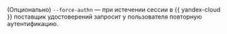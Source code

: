 (Опционально) `--force-authn` — при истечении сессии в {{ yandex-cloud }} поставщик удостоверений запросит у пользователя повторную аутентификацию.
